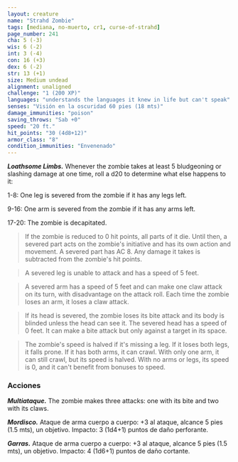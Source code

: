 ```yaml
---
layout: creature
name: "Strahd Zombie"
tags: [mediana, no-muerto, cr1, curse-of-strahd]
page_number: 241
cha: 5 (-3)
wis: 6 (-2)
int: 3 (-4)
con: 16 (+3)
dex: 6 (-2)
str: 13 (+1)
size: Medium undead
alignment: unaligned
challenge: "1 (200 XP)"
languages: "understands the languages it knew in life but can't speak"
senses: "Visión en la oscuridad 60 pies (18 mts)"
damage_immunities: "poison"
saving_throws: "Sab +0"
speed: "20 ft."
hit_points: "30 (4d8+12)"
armor_class: "8"
condition_immunities: "Envenenado"
---
```


***Loathsome Limbs.*** Whenever the zombie takes at least 5 bludgeoning or slashing damage at one time, roll a d20 to determine what else happens to it:

1-8: One leg is severed from the zombie if it has any legs left.

9-16: One arm is severed from the zombie if it has any arms left.

17-20: The zombie is decapitated.

>If the zombie is reduced to 0 hit points, all parts of it die. Until then, a severed part acts on the zombie's initiative and has its own action and movement. A severed part has AC 8. Any damage it takes is subtracted from the zombie's hit points.

>A severed leg is unable to attack and has a speed of 5 feet.

>A severed arm has a speed of 5 feet and can make one claw attack on its turn, with disadvantage on the attack roll. Each time the zombie loses an arm, it loses a claw attack.

>If its head is severed, the zombie loses its bite attack and its body is blinded unless the head can see it. The severed head has a speed of 0 feet. It can make a bite attack but only against a target in its space.

>The zombie's speed is halved if it's missing a leg. If it loses both legs, it falls prone. If it has both arms, it can crawl. With only one arm, it can still crawl, but its speed is halved. With no arms or legs, its speed is 0, and it can't benefit from bonuses to speed.

### Acciones

***Multiataque.*** The zombie makes three attacks: one with its bite and two with its claws.

***Mordisco.*** Ataque de arma cuerpo a cuerpo: +3 al ataque, alcance 5 pies (1.5 mts), un objetivo. Impacto: 3 (1d4+1) puntos de daño perforante.

***Garras.*** Ataque de arma cuerpo a cuerpo: +3 al ataque, alcance 5 pies (1.5 mts), un objetivo. Impacto: 4 (1d6+1) puntos de daño cortante.